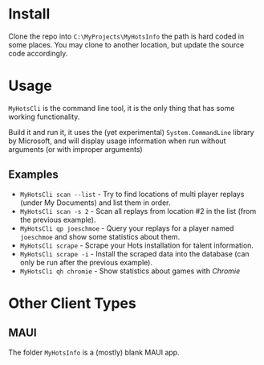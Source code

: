 # Install

Clone the repo into `C:\MyProjects\MyHotsInfo` the path is hard coded in some places. You may clone to another location, but update the source code accordingly.

# Usage

`MyHotsCli` is the command line tool, it is the only thing that has some working functionality.

Build it and run it, it uses the (yet experimental) `System.CommandLine` library by Microsoft, and will display usage information when run without arguments (or with improper arguments)

## Examples

* `MyHotsCli scan --list` - Try to find locations of multi player replays (under My Documents) and list them in order.
* `MyHotsCli scan -s 2` - Scan all replays from location #2 in the list (from the previous example).
* `MyHotsCli qp joeschmoe` - Query your replays for a player named `joeschmoe` and show some statistics about them.
* `MyHotsCli scrape` - Scrape your Hots installation for talent information.
* `MyHotsCli scrape -i` - Install the scraped data into the database (can only be run after the previous example).
* `MyHotsCli qh chromie` - Show statistics about games with *Chromie*

# Other Client Types

## MAUI

The folder `MyHotsInfo` is a (mostly) blank MAUI app.